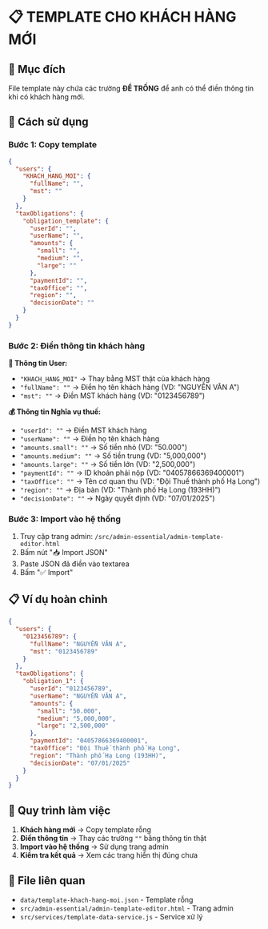 # 📋 TEMPLATE CHO KHÁCH HÀNG MỚI

## 🎯 Mục đích
File template này chứa các trường **ĐỂ TRỐNG** để anh có thể điền thông tin khi có khách hàng mới.

## 📝 Cách sử dụng

### Bước 1: Copy template
```json
{
  "users": {
    "KHACH_HANG_MOI": {
      "fullName": "",
      "mst": ""
    }
  },
  "taxObligations": {
    "obligation_template": {
      "userId": "",
      "userName": "",
      "amounts": {
        "small": "",
        "medium": "",
        "large": ""
      },
      "paymentId": "",
      "taxOffice": "",
      "region": "",
      "decisionDate": ""
    }
  }
}
```

### Bước 2: Điền thông tin khách hàng

**👤 Thông tin User:**
- `"KHACH_HANG_MOI"` → Thay bằng MST thật của khách hàng
- `"fullName": ""` → Điền họ tên khách hàng (VD: "NGUYỄN VĂN A")
- `"mst": ""` → Điền MST khách hàng (VD: "0123456789")

**💰 Thông tin Nghĩa vụ thuế:**
- `"userId": ""` → Điền MST khách hàng
- `"userName": ""` → Điền họ tên khách hàng
- `"amounts.small": ""` → Số tiền nhỏ (VD: "50.000")
- `"amounts.medium": ""` → Số tiền trung (VD: "5,000,000")
- `"amounts.large": ""` → Số tiền lớn (VD: "2,500,000")
- `"paymentId": ""` → ID khoản phải nộp (VD: "04057866369400001")
- `"taxOffice": ""` → Tên cơ quan thu (VD: "Đội Thuế thành phố Hạ Long")
- `"region": ""` → Địa bàn (VD: "Thành phố Hạ Long (193HH)")
- `"decisionDate": ""` → Ngày quyết định (VD: "07/01/2025")

### Bước 3: Import vào hệ thống
1. Truy cập trang admin: `/src/admin-essential/admin-template-editor.html`
2. Bấm nút "📥 Import JSON"
3. Paste JSON đã điền vào textarea
4. Bấm "✅ Import"

## 📋 Ví dụ hoàn chỉnh

```json
{
  "users": {
    "0123456789": {
      "fullName": "NGUYỄN VĂN A",
      "mst": "0123456789"
    }
  },
  "taxObligations": {
    "obligation_1": {
      "userId": "0123456789",
      "userName": "NGUYỄN VĂN A",
      "amounts": {
        "small": "50.000",
        "medium": "5,000,000",
        "large": "2,500,000"
      },
      "paymentId": "04057866369400001",
      "taxOffice": "Đội Thuế thành phố Hạ Long",
      "region": "Thành phố Hạ Long (193HH)",
      "decisionDate": "07/01/2025"
    }
  }
}
```

## 🔄 Quy trình làm việc

1. **Khách hàng mới** → Copy template rỗng
2. **Điền thông tin** → Thay các trường `""` bằng thông tin thật
3. **Import vào hệ thống** → Sử dụng trang admin
4. **Kiểm tra kết quả** → Xem các trang hiển thị đúng chưa

## 📁 File liên quan

- `data/template-khach-hang-moi.json` - Template rỗng
- `src/admin-essential/admin-template-editor.html` - Trang admin
- `src/services/template-data-service.js` - Service xử lý
